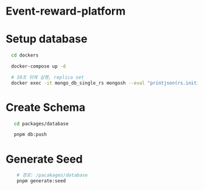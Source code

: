 # Event-reward-platform

# Setup database

```bash
  cd dockers

```

```bash
  docker-compose up -d
```

```bash
  # 10초 뒤에 실행, replica set
  docker exec -it mongo_db_single_rs mongosh --eval "printjson(rs.initiate({ _id: 'rs0', members: [ { _id: 0, host: 'localhost:27017' } ] }))"
```

# Create Schema

```bash
   cd packages/database
```

```bash
   pnpm db:push
```

# Generate Seed

```bash
    # 경로: /pacakages/database
    pnpm generate:seed
```